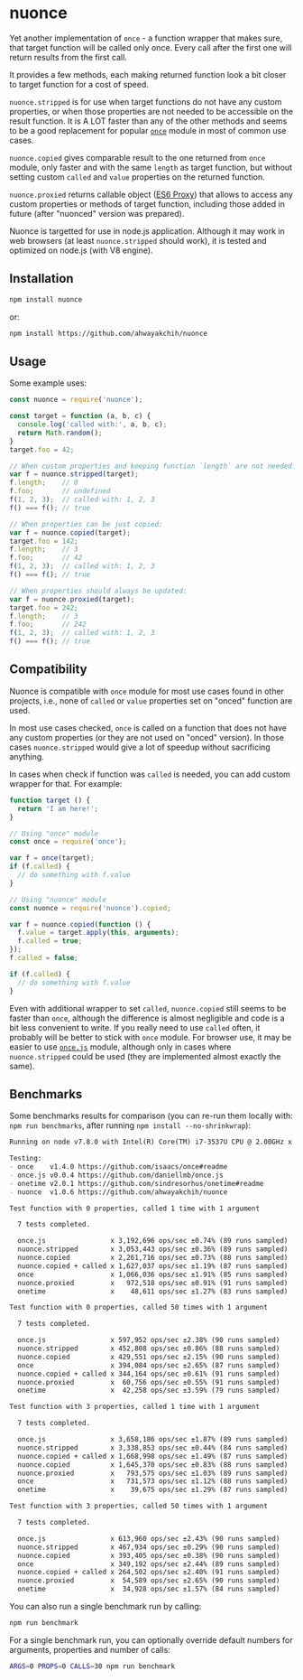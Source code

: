 nuonce
======

Yet another implementation of `once` - a function wrapper that makes sure, that target function will be called only once.
Every call after the first one will return results from the first call.

It provides a few methods, each making returned function look a bit closer to target function for a cost of speed.

`nuonce.stripped` is for use when target functions do not have any custom properties, or when those properties are not needed to be accessible on the result function. It is A LOT faster than any of the other methods and seems to be a good replacement for popular [`once`](https://github.com/isaacs/once) module in most of common use cases.

`nuonce.copied` gives comparable result to the one returned from `once` module, only faster and with the same `length` as target function, but without setting custom `called` and `value` properties on the returned function.

`nuonce.proxied` returns callable object ([ES6 Proxy](https://developer.mozilla.org/en/docs/Web/JavaScript/Reference/Global_Objects/Proxy)) that allows to access any custom properties or methods of target function, including those added in future (after "nuonced" version was prepared).

Nuonce is targetted for use in node.js application. Although it may work in web browsers (at least `nuonce.stripped` should work), it is tested and optimized on node.js (with V8 engine).


## Installation

```sh
npm install nuonce
```

or:

```sh
npm install https://github.com/ahwayakchih/nuonce
```


## Usage

Some example uses:

```js
const nuonce = require('nuonce');

const target = function (a, b, c) {
  console.log('called with:', a, b, c);
  return Math.random();
}
target.foo = 42;

// When custom properties and keeping function `length` are not needed:
var f = nuonce.stripped(target);
f.length;    // 0
f.foo;       // undefined
f(1, 2, 3);  // called with: 1, 2, 3
f() === f(); // true

// When properties can be just copied:
var f = nuonce.copied(target);
target.foo = 142;
f.length;    // 3
f.foo;       // 42
f(1, 2, 3);  // called with: 1, 2, 3
f() === f(); // true

// When properties should always be updated:
var f = nuonce.proxied(target);
target.foo = 242;
f.length;    // 3
f.foo;       // 242
f(1, 2, 3);  // called with: 1, 2, 3
f() === f(); // true
```


## Compatibility

Nuonce is compatible with `once` module for most use cases found in other projects, i.e., none of `called` or `value` properties set on "onced" function are used.

In most use cases checked, `once` is called on a function that does not have any custom properties (or they are not used on "onced" version). In those cases `nuonce.stripped` would give a lot of speedup without sacrificing anything.

In cases when check if function was `called` is needed, you can add custom wrapper for that. For example:

```js
function target () {
  return 'I am here!';
}

// Using "once" module
const once = require('once');

var f = once(target);
if (f.called) {
  // do something with f.value
}

// Using "nuonce" module
const nuonce = require('nuonce').copied;

var f = nuonce.copied(function () {
  f.value = target.apply(this, arguments);
  f.called = true;
});
f.called = false;

if (f.called) {
  // do something with f.value
}
```

Even with additional wrapper to set `called`, `nuonce.copied` still seems to be faster than `once`, although the difference is almost negligible and code is a bit less convenient to write. If you really need to use `called` often, it probably will be better to stick with `once` module.
For browser use, it may be easier to use [`once.js`](https://github.com/daniellmb/once.js) module, although only in cases where `nuonce.stripped` could be used (they are implemented almost exactly the same).


## Benchmarks

Some benchmarks results for comparison (you can re-run them locally with: `npm run benchmarks`, after running `npm install --no-shrinkwrap`):

```markdown
Running on node v7.8.0 with Intel(R) Core(TM) i7-3537U CPU @ 2.00GHz x 4

Testing:
- once    v1.4.0 https://github.com/isaacs/once#readme           
- once.js v0.0.4 https://github.com/daniellmb/once.js            
- onetime v2.0.1 https://github.com/sindresorhus/onetime#readme  
- nuonce  v1.0.6 https://github.com/ahwayakchih/nuonce           

Test function with 0 properties, called 1 time with 1 argument

  7 tests completed.

  once.js                x 3,192,696 ops/sec ±0.74% (89 runs sampled)
  nuonce.stripped        x 3,053,443 ops/sec ±0.36% (89 runs sampled)
  nuonce.copied          x 2,261,716 ops/sec ±0.73% (88 runs sampled)
  nuonce.copied + called x 1,627,037 ops/sec ±1.19% (87 runs sampled)
  once                   x 1,066,036 ops/sec ±1.91% (85 runs sampled)
  nuonce.proxied         x   972,518 ops/sec ±0.91% (91 runs sampled)
  onetime                x    48,611 ops/sec ±1.27% (83 runs sampled)

Test function with 0 properties, called 50 times with 1 argument

  7 tests completed.

  once.js                x 597,952 ops/sec ±2.38% (90 runs sampled)
  nuonce.stripped        x 452,808 ops/sec ±0.86% (88 runs sampled)
  nuonce.copied          x 429,551 ops/sec ±2.15% (90 runs sampled)
  once                   x 394,084 ops/sec ±2.65% (87 runs sampled)
  nuonce.copied + called x 344,164 ops/sec ±0.61% (91 runs sampled)
  nuonce.proxied         x  60,756 ops/sec ±0.55% (91 runs sampled)
  onetime                x  42,258 ops/sec ±3.59% (79 runs sampled)

Test function with 3 properties, called 1 time with 1 argument

  7 tests completed.

  once.js                x 3,658,186 ops/sec ±1.87% (89 runs sampled)
  nuonce.stripped        x 3,338,853 ops/sec ±0.44% (84 runs sampled)
  nuonce.copied + called x 1,668,998 ops/sec ±1.49% (87 runs sampled)
  nuonce.copied          x 1,645,370 ops/sec ±0.83% (88 runs sampled)
  nuonce.proxied         x   793,575 ops/sec ±1.03% (89 runs sampled)
  once                   x   731,573 ops/sec ±1.12% (88 runs sampled)
  onetime                x    39,675 ops/sec ±1.29% (87 runs sampled)

Test function with 3 properties, called 50 times with 1 argument

  7 tests completed.

  once.js                x 613,960 ops/sec ±2.43% (90 runs sampled)
  nuonce.stripped        x 467,934 ops/sec ±0.29% (90 runs sampled)
  nuonce.copied          x 393,405 ops/sec ±0.38% (90 runs sampled)
  once                   x 349,192 ops/sec ±2.44% (89 runs sampled)
  nuonce.copied + called x 264,502 ops/sec ±2.40% (91 runs sampled)
  nuonce.proxied         x  54,589 ops/sec ±2.65% (90 runs sampled)
  onetime                x  34,928 ops/sec ±1.57% (84 runs sampled)
```

You can also run a single benchmark run by calling:

```sh
npm run benchmark
```

For a single benchmark run, you can optionally override default numbers for arguments, properties and number of calls:

```sh
ARGS=0 PROPS=0 CALLS=30 npm run benchmark
```
